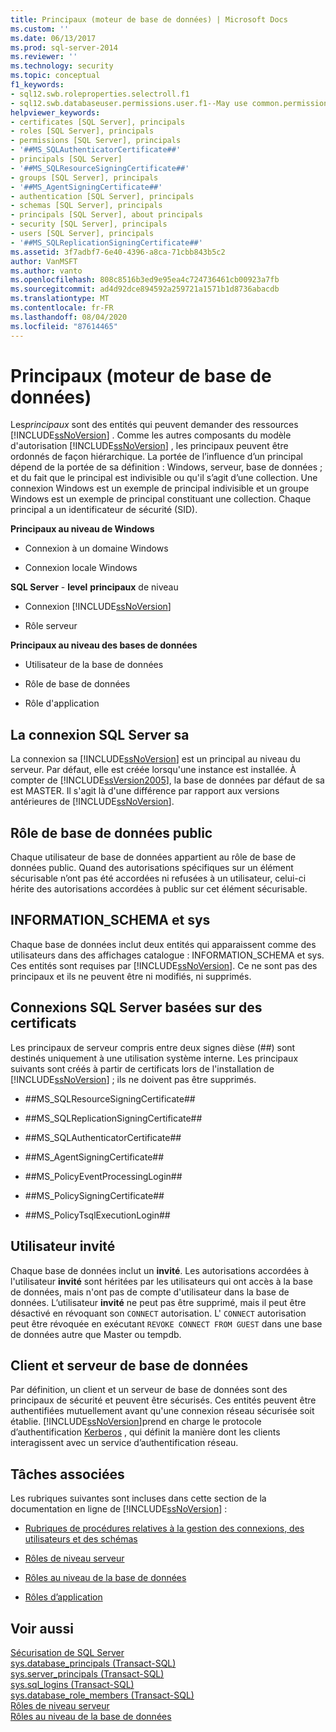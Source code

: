 ```yaml
---
title: Principaux (moteur de base de données) | Microsoft Docs
ms.custom: ''
ms.date: 06/13/2017
ms.prod: sql-server-2014
ms.reviewer: ''
ms.technology: security
ms.topic: conceptual
f1_keywords:
- sql12.swb.roleproperties.selectroll.f1
- sql12.swb.databaseuser.permissions.user.f1--May use common.permissions
helpviewer_keywords:
- certificates [SQL Server], principals
- roles [SQL Server], principals
- permissions [SQL Server], principals
- '##MS_SQLAuthenticatorCertificate##'
- principals [SQL Server]
- '##MS_SQLResourceSigningCertificate##'
- groups [SQL Server], principals
- '##MS_AgentSigningCertificate##'
- authentication [SQL Server], principals
- schemas [SQL Server], principals
- principals [SQL Server], about principals
- security [SQL Server], principals
- users [SQL Server], principals
- '##MS_SQLReplicationSigningCertificate##'
ms.assetid: 3f7adbf7-6e40-4396-a8ca-71cbb843b5c2
author: VanMSFT
ms.author: vanto
ms.openlocfilehash: 808c8516b3ed9e95ea4c724736461cb00923a7fb
ms.sourcegitcommit: ad4d92dce894592a259721a1571b1d8736abacdb
ms.translationtype: MT
ms.contentlocale: fr-FR
ms.lasthandoff: 08/04/2020
ms.locfileid: "87614465"
---
```

# <a name="principals-database-engine"></a>Principaux (moteur de base de données)
  Les*principaux* sont des entités qui peuvent demander des ressources [!INCLUDE[ssNoVersion](../../../includes/ssnoversion-md.md)] . Comme les autres composants du modèle d'autorisation [!INCLUDE[ssNoVersion](../../../includes/ssnoversion-md.md)] , les principaux peuvent être ordonnés de façon hiérarchique. La portée de l’influence d’un principal dépend de la portée de sa définition : Windows, serveur, base de données ; et du fait que le principal est indivisible ou qu'il s’agit d’une collection. Une connexion Windows est un exemple de principal indivisible et un groupe Windows est un exemple de principal constituant une collection. Chaque principal a un identificateur de sécurité (SID).  
  
 **Principaux au niveau de Windows**  
  
-   Connexion à un domaine Windows  
  
-   Connexion locale Windows  
  
 **SQL Server** - **level** **principaux** de niveau  
  
-   Connexion [!INCLUDE[ssNoVersion](../../../includes/ssnoversion-md.md)]  
  
-   Rôle serveur  
  
 **Principaux au niveau des bases de données**  
  
-   Utilisateur de la base de données  
  
-   Rôle de base de données  
  
-   Rôle d'application  
  
## <a name="the-sql-server-sa-login"></a>La connexion SQL Server sa  
 La connexion sa [!INCLUDE[ssNoVersion](../../../includes/ssnoversion-md.md)] est un principal au niveau du serveur. Par défaut, elle est créée lorsqu'une instance est installée. À compter de [!INCLUDE[ssVersion2005](../../../includes/ssversion2005-md.md)], la base de données par défaut de sa est MASTER. Il s'agit là d'une différence par rapport aux versions antérieures de [!INCLUDE[ssNoVersion](../../../includes/ssnoversion-md.md)].  
  
## <a name="public-database-role"></a>Rôle de base de données public  
 Chaque utilisateur de base de données appartient au rôle de base de données public. Quand des autorisations spécifiques sur un élément sécurisable n’ont pas été accordées ni refusées à un utilisateur, celui-ci hérite des autorisations accordées à public sur cet élément sécurisable.  
  
## <a name="information_schema-and-sys"></a>INFORMATION_SCHEMA et sys  
 Chaque base de données inclut deux entités qui apparaissent comme des utilisateurs dans des affichages catalogue : INFORMATION_SCHEMA et sys. Ces entités sont requises par [!INCLUDE[ssNoVersion](../../../includes/ssnoversion-md.md)]. Ce ne sont pas des principaux et ils ne peuvent être ni modifiés, ni supprimés.  
  
## <a name="certificate-based-sql-server-logins"></a>Connexions SQL Server basées sur des certificats  
 Les principaux de serveur compris entre deux signes dièse (##) sont destinés uniquement à une utilisation système interne. Les principaux suivants sont créés à partir de certificats lors de l'installation de [!INCLUDE[ssNoVersion](../../../includes/ssnoversion-md.md)] ; ils ne doivent pas être supprimés.  
  
-   \##MS_SQLResourceSigningCertificate##  
  
-   \##MS_SQLReplicationSigningCertificate##  
  
-   \##MS_SQLAuthenticatorCertificate##  
  
-   \##MS_AgentSigningCertificate##  
  
-   \##MS_PolicyEventProcessingLogin##  
  
-   \##MS_PolicySigningCertificate##  
  
-   \##MS_PolicyTsqlExecutionLogin##  
  
## <a name="the-guest-user"></a>Utilisateur invité  
 Chaque base de données inclut un **invité**. Les autorisations accordées à l'utilisateur **invité** sont héritées par les utilisateurs qui ont accès à la base de données, mais n'ont pas de compte d'utilisateur dans la base de données. L’utilisateur **invité** ne peut pas être supprimé, mais il peut être désactivé en révoquant son `CONNECT` autorisation. L' `CONNECT` autorisation peut être révoquée en exécutant `REVOKE CONNECT FROM GUEST` dans une base de données autre que Master ou tempdb.  
  
## <a name="client-and-database-server"></a>Client et serveur de base de données  
 Par définition, un client et un serveur de base de données sont des principaux de sécurité et peuvent être sécurisés. Ces entités peuvent être authentifiées mutuellement avant qu'une connexion réseau sécurisée soit établie. [!INCLUDE[ssNoVersion](../../../includes/ssnoversion-md.md)]prend en charge le protocole d’authentification [Kerberos](https://go.microsoft.com/fwlink/?LinkId=100758) , qui définit la manière dont les clients interagissent avec un service d’authentification réseau.  
  
## <a name="related-tasks"></a>Tâches associées  
 Les rubriques suivantes sont incluses dans cette section de la documentation en ligne de [!INCLUDE[ssNoVersion](../../../includes/ssnoversion-md.md)] :  
  
-   [Rubriques de procédures relatives à la gestion des connexions, des utilisateurs et des schémas](managing-logins-users-and-schemas-how-to-topics.md)  
  
-   [Rôles de niveau serveur](server-level-roles.md)  
  
-   [Rôles au niveau de la base de données](database-level-roles.md)  
  
-   [Rôles d’application](application-roles.md)  
  
## <a name="see-also"></a>Voir aussi  
 [Sécurisation de SQL Server](../securing-sql-server.md)   
 [sys.database_principals &#40;Transact-SQL&#41;](/sql/relational-databases/system-catalog-views/sys-database-principals-transact-sql)   
 [sys.server_principals &#40;Transact-SQL&#41;](/sql/relational-databases/system-catalog-views/sys-server-principals-transact-sql)   
 [sys.sql_logins &#40;Transact-SQL&#41;](/sql/relational-databases/system-catalog-views/sys-sql-logins-transact-sql)   
 [sys.database_role_members &#40;Transact-SQL&#41;](/sql/relational-databases/system-catalog-views/sys-database-role-members-transact-sql)   
 [Rôles de niveau serveur](server-level-roles.md)   
 [Rôles au niveau de la base de données](database-level-roles.md)  
  
  

